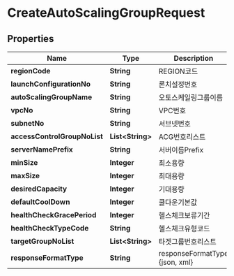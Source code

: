
# CreateAutoScalingGroupRequest

## Properties
Name | Type | Description | Notes
------------ | ------------- | ------------- | -------------
**regionCode** | **String** | REGION코드 |  [optional]
**launchConfigurationNo** | **String** | 론치설정번호 | 
**autoScalingGroupName** | **String** | 오토스케일링그룹이름 |  [optional]
**vpcNo** | **String** | VPC번호 | 
**subnetNo** | **String** | 서브넷번호 | 
**accessControlGroupNoList** | **List&lt;String&gt;** | ACG번호리스트 | 
**serverNamePrefix** | **String** | 서버이름Prefix |  [optional]
**minSize** | **Integer** | 최소용량 | 
**maxSize** | **Integer** | 최대용량 | 
**desiredCapacity** | **Integer** | 기대용량 |  [optional]
**defaultCoolDown** | **Integer** | 쿨다운기본값 |  [optional]
**healthCheckGracePeriod** | **Integer** | 헬스체크보류기간 |  [optional]
**healthCheckTypeCode** | **String** | 헬스체크유형코드 |  [optional]
**targetGroupNoList** | **List&lt;String&gt;** | 타겟그룹번호리스트 |  [optional]
**responseFormatType** | **String** | responseFormatType {json, xml} |  [optional]




